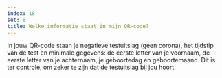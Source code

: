 ```yaml
---
index: 18
set: 8
title: Welke informatie staat in mijn QR-code? 
---
```

In jouw QR-code staan je negatieve testuitslag (geen corona), het tijdstip van de test en minimale gegevens: de eerste letter van je voornaam, de eerste letter van je achternaam, je geboortedag en geboortemaand. Dit is ter controle, om zeker te zijn dat de testuitslag bij jou hoort. 
